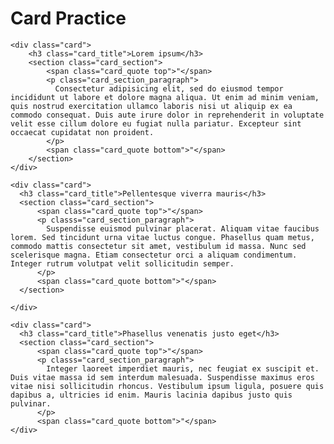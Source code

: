 <!DOCTYPE html>
<html lang="en" dir="ltr">
  <head>
    <meta charset="utf-8">
    <meta http-equiv="refresh" content="3" >
    <title>Card Practice</title>
    <link rel="stylesheet" href="css/master.css">
    <link rel="stylesheet" href="css/color.css">
  </head>
  <body>
    <h1 class="title">Card Practice</h1>

    <div class="card">
        <h3 class="card_title">Lorem ipsum</h3>
        <section class="card_section">
            <span class="card_quote top">"</span>
            <p class="card_section_paragraph">
              Consectetur adipisicing elit, sed do eiusmod tempor incididunt ut labore et dolore magna aliqua. Ut enim ad minim veniam, quis nostrud exercitation ullamco laboris nisi ut aliquip ex ea commodo consequat. Duis aute irure dolor in reprehenderit in voluptate velit esse cillum dolore eu fugiat nulla pariatur. Excepteur sint occaecat cupidatat non proident.
            </p>
            <span class="card_quote bottom">"</span>
        </section>
    </div>

    <div class="card">
      <h3 class="card_title">Pellentesque viverra mauris</h3>
      <section class="card_section">
          <span class="card_quote top">"</span>
          <p classs="card_section_paragraph">
            Suspendisse euismod pulvinar placerat. Aliquam vitae faucibus lorem. Sed tincidunt urna vitae luctus congue. Phasellus quam metus, commodo mattis consectetur sit amet, vestibulum id massa. Nunc sed scelerisque magna. Etiam consectetur orci a aliquam condimentum. Integer rutrum volutpat velit sollicitudin semper.
          </p>
          <span class="card_quote bottom">"</span>
      </section>

    </div>

    <div class="card">
      <h3 class="card_title">Phasellus venenatis justo eget</h3>
      <section class="card_section">
          <span class="card_quote top">"</span>
          <p classs="card_section_paragraph">
            Integer laoreet imperdiet mauris, nec feugiat ex suscipit et. Duis vitae massa id sem interdum malesuada. Suspendisse maximus eros vitae nisi sollicitudin rhoncus. Vestibulum ipsum ligula, posuere quis dapibus a, ultricies id enim. Mauris lacinia dapibus justo quis pulvinar.
          </p>
          <span class="card_quote bottom">"</span>
    </div>

  </body>
  <script type="text/javascript" src="js/func.js"></script>
</html>
